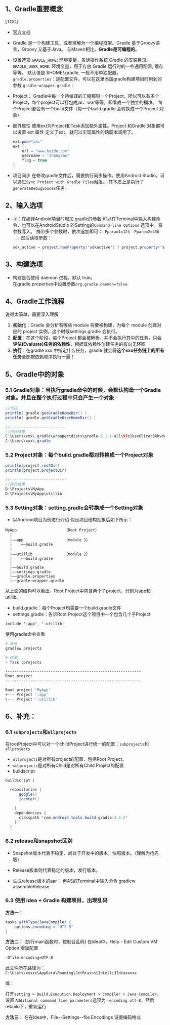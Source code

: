 ## 1、Gradle重要概念

[TOC]

- [官方文档](https://docs.gradle.org/current/userguide/userguide.html)
 
- Gradle 是一个构建工具，或者理解为一个编程框架。Gradle 基于Groovy语言，Groovy 又基于Java。
  与Maven相比，**Gradle是可编程的**。

- 设置选项
  ```GRADLE_HOME```: 环境变量，告诉操作系统 Gradle 的安装目录。
  ```GRADLE_USER_HOME```:  环境变量，用于存放 Gradle 运行时的一些通用配置, 缓存等等。 默认值是 $HOME/.gradle, 一般不用单独配置。
  ```gradle.properties```：是配置文件，可以在这里添加gradle构建项目时用到的参数
  ```gradle-wrapper.gradle：```

- Project：
  Gradle中每一个待编译的工程都叫一个Project，所以可以有多个Project，每个project可以打包成jar、war等等，即看成一个独立的模块。
  每个Project都会有一个build文件（每一个build.gradle 会转换成一个Project 对象）

- 额外属性
  使用ext为Project和Task添加额外属性。Project 和Gradle 对象都可以设置 ext 属性
  定义了ext，就可以实现属性的跨脚本调用了。
  ```java
  ext.pwd="abc"
  ext {
      url = "www.baidu.com"
      username = "zhangsan"
      flag = true
  }
  ```
- 项目同步
  在修改gradle文件后，需要执行同步操作。使用Android Studio，可以通过```Sync Project with Gradle Files```触发。
  其本质上是执行了```generateDebugSouces```任务。
## 2、输入选项
- ```-P```：在编译Android项目时增加 gradle的参数 
  可以在Terminal中输入构建命令，也可以在AndroidStudio 的Setting的```Command-line Options``` 选项中，将参数写入。
  携带多个参数时，依次追加即可：```-Pparam1=123 -Pparam2=456 ...```
  然后读取参数：
  ```java
  sdk_active = project.hasProperty('sdkactive') ? project.property('sdkactive') : DEFAULT_SDK_ACTIVE
  ```
## 3、构建选项
- 构建是否使用 daemon 进程，默认 true。  
	在gradle.properties中设置参数```org.gradle.daemon=false```

## 4、Gradle工作流程
说得太简单，需要深入理解
1. **初始化**：Gradle 会分析有哪些 module 将要被构建，为每个 module 创建对应的 project 实例。这个时候settings.gradle 会执行。
2. **配置**：在这个阶段，每个Project 都会被解析，并不会执行其中的任务，只会**评估(Evaluate)任务的依赖性**，根据其依赖性创建任务的有向无环图
3. **执行**：在gradle xxx 中指定什么任务，gradle 就会将**这个xxx任务链上的所有任务**全部按依赖顺序执行一遍！

## 5、Gradle中的对象
### 5.1 Gradle对象：当执行gradle命令的时候，会默认构造一个Gradle对象。并且在整个执行过程中只会产生一个对象
```java
//代码
println( gradle.getGradleHomeDir() )
println( gradle.getGradleUserHomeDir() )

//-------------------------
//执行结果
C:\Users\xxx\.gradle\wrapper\dists\gradle-5.1.1-all\97z1ksx6lirer3kbvdnh7jtjg\gradle-5.1.1
C:\Users\xxx\.gradle
```
### 5.2 Project对象：每个build.gradle都对转换成一个Project对象
```Java
println(project.rootDir)
println(project.projectDir)

//-------------------------
//执行结果
D:\Projects\MyApp
D:\Projects\MyApp\utillib  
```
### 5.3 Setting对象：setting.gradle会转换成一个Setting对象

- 以Android项目为例进行介绍
  假设项目结构抽象后如下所示：
```
MyApp                     （Root Project）
  |
  |——app                  （module 1）
  |   |——build.gradle
  |
  |——utillib              （module 2）
  |   |——build.gradle
  |
  |——build.gradle
  |——settings.gradle
  |——gradle.properties
  |——gradle-wrapper.gradle
```
从上面的结构可以看出，Root Project中包含两个子project，分别为app和utillib。
- build.gradle：每个Project均需要一个build.gradle文件  
- settings.gradle：告诉Root Project这个项目中一个包含几个子Project  
```java
include ':app', ':utillib'
```
使用gradle命令查看
```bash
# 命令
gradlew projects

# 结果
> Task :projects

------------------------------------------------------------
Root project
------------------------------------------------------------

Root project 'MyApp'
+--- Project ':app'
\--- Project ':utillib'

```


## 6、补充：

### 6.1 ``subprojects``和```allprojects```
在rootProject中可以对一个childProject进行统一的配置：```subprojects```和```allprojects```
  - ```allprojects```是对所有project的配置，包括Root Project。
  - ```subprojects```是对所有Child是对所有Child Project的配置
  - buildscript
  ```java
  buildscript {

    repositories {
        google()
        jcenter()

      }
      dependencies {
        classpath 'com.android.tools.build:gradle:3.4.2'
      }
    }

  ```

### 6.2 release和snapshot区别
  - Snapshot版本代表不稳定、尚处于开发中的版本，快照版本。（理解为抢先版）

  - Release版本则代表稳定的版本，发行版本。

  - 生成release版本的aar：
    再AS的Terminal中输入命令 gradlew assembleRelease

### 6.3 使用 idea + Gradle 构建项目，出现乱码

**方法一：**
```java
tasks.withType(JavaCompile) {
    options.encoding = "UTF-8"
}
```

**方法二：**
(执行main函数时，控制台乱码)
在idea中，Help - Edit Custom VM Option 增加配置
```bash
-Dfile.encoding=UTF-8
```
此文件所在路径为：```C:\Users\xxxxx\AppData\Roaming\JetBrains\IntelliJIdeaxxxxx```

或：

打开```setting > Build,Execution,Deployment > Compiler > Java Compiler```， 设置 ```Additional command line parameters```选项为 ```-encoding utf-8```，然后rebuild下，重新运行


**方法三：**
在在idea中，File--Settings--file Encodings 设置编码格式


